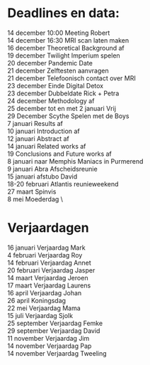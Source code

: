 # Deadlines en data:
14 december 10:00 Meeting Robert \
14 december 16:30 MRI scan laten maken \
16 december Theoretical Background af \
19 december Twilight Imperium spelen \
20 december Pandemic Date \
21 december Zelftesten aanvragen \
21 december Telefoonisch contact over MRI \
23 december Einde Digital Detox \
23 december Dubbeldate Rick + Petra \
24 december Methodology af \
25 december tot en met 2 januari Vrij \
29 December Scythe Spelen met de Boys \
7 januari Results af \
10 januari Introduction af \
12 januari Abstract af \
14 januari Related works af \
19 Conclusions and Future works af \
8  januari naar Memphis Maniacs in Purmerend \
9  januari Abra Afscheidsreunie \
15 januari afstubo David \
18-20 februari Atlantis reunieweekend \
27 maart Spinvis \
8 mei Moederdag \


# Verjaardagen
16 januari Verjaardag Mark \
4  februari Verjaardag Roy \
14 februari Verjaardag Annet \
20 februari Verjaardag Jasper \
14 maart Verjaardag Jeroen \
17 maart Verjaardag Laurens \
16 april Verjaardag Johan \
26 april Koningsdag \
22 mei Verjaardag Mama \
15 juli Verjaardag Sjolk \
25 september Verjaardag Femke \
29 september Verjaardag David \
11 november Verjaardag Jim \
14 november Verjaardag Pap \
14 november Verjaardag Tweeling
